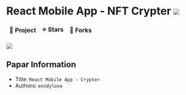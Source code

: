 # React Mobile App - NFT Crypter <img src="https://img.shields.io/static/v1?label=📂 React App -&message=NFT Crypter 👻&color" />

<table>
  <thead align="center">
    <tr border: none;>
      <td><b>📘 Project</b></td>
      <td><b>⭐ Stars</b></td>
      <td><b>🤝 Forks</b></td>
    </tr>
  </thead>
</table>

![](https://i.seadn.io/gae/sSxf_FTMgSPVR1oh0DaxgfFFV1Opjit0Mfy0ZBRLCk7lCczZ7T2RusPK_b4sW0COx5X2JBh-DHyJ6jsKM5L_s0U?auto=format&dpr=1&w=200)

## Papar Information

- Title: `React Mobile App - Crypter`
- Authors: `enndylove`
<!--

## Install & Dependence

- React v18.2.0
- Node v16.13.1
- Npm v8.1.2

## Use

- for train
  ```
  npm start
  react-scripts start
  ```
- for test
  ```
  npm test
  react-scripts test
  ```
- for build
  ```
  npm build
  react-scripts build
  ```

## Directory Hierarchy

```
|—— public
    |—— index.html
|—— src
    |—— fonts.css
    |—— bootstrap.min.css
    |—— components
    |    |—— main
    |        |—— pages
    |           |—— Homepage.jsx
    |        |—— Preloader.jsx
    |        |—— Header.jsx
    |        |—— Lazyload.jsx
    |    |—— pages
    |        |—— home
    |            |—— Auction.jsx
    |            |—— Featured.jsx
    |            |—— Homehero.jsx
    |            |—— Hotnft.jsx
    |            |—— Stack.jsx
    |    |—— UI
    |        |—— home
    |            |—— Bionftblock.jsx
    |            |—— Stackslide.jsx
    |            |—— TagAutor.jsx
    |        |—— main
    |—— image
    |    |—— main
    |        |—— arrow.svg
    |        |—— hotnftarrow.svg
    |        |—— logo.svg
    |        |—— small__arrow.svg
    |    |—— pages
    |        |—— home
    |            |—— auction
    |                |—— *.webp
    |            |—— bionft
    |                |—— *.webp
    |            |—— *.webp
    |            |—— stack
    |                |—— slide
    |                    |—— block1
    |                    |—— block2
    |                    |—— block3
    |                    |—— block4
    |                |—— *.svg
    |—— index.css
    |—— index.js
    |—— reset.css
```

## Code Details

### Tested Platform

- software

  ```
  OS: Windows

  Versions:
  Babel-preset-react-app: ^10.0.1
  React: ^18.2.0
  React-dom: ^18.2.0
  React-scripts: 5.0.1
  React-Router-Dom: ^6.18.0
  Lazy: ^1.0.11
  ```

- hardware
  ```
  CPU: Intel Core i5-9300HF 2.40Ghz
  GPU: Nvidia GTX1660 Ti (GB)
  ```

## License

This project is licensed under the [MIT License](https://opensource.org/licenses/MIT).

## Citing

This application is a decentralized marketplace for buying and selling NFTs (Non-Fungible Tokens). Users can create their own NFTs, purchase NFTs from other users, and have a personalized profile. The application facilitates authentication using NFT platforms like MetaMask and similar platforms.

#### Features

- **NFT Listing:** Users can create and list their NFTs for sale on the marketplace.
- **NFT Purchase:** Users can browse and purchase NFTs from other users.
- **User Profiles:** Each user has a personalized profile to manage their listed NFTs and transactions.
- **Secure Authentication:** The app provides secure authentication using NFT platforms such as MetaMask.

#### Technologies Used

- React
- Ethereum
- Solidity
- MetaMask API
- Lazy
- Router

#### Installation

1. Clone the repository.
2. Navigate to the project directory.
3. Run `npm install` to install the dependencies.
4. Configure the environment variables.
5. Run `npm start` to start the development server.

## Usage

1. Sign in using your MetaMask account.
2. Create and list your NFTs for sale.
3. Browse and purchase NFTs from other users.
4. Manage your profile and transactions.

## Contributing

Contributions are always welcome! Please ensure that any pull requests adhere to the current coding standards and that they have been appropriately tested. -->
